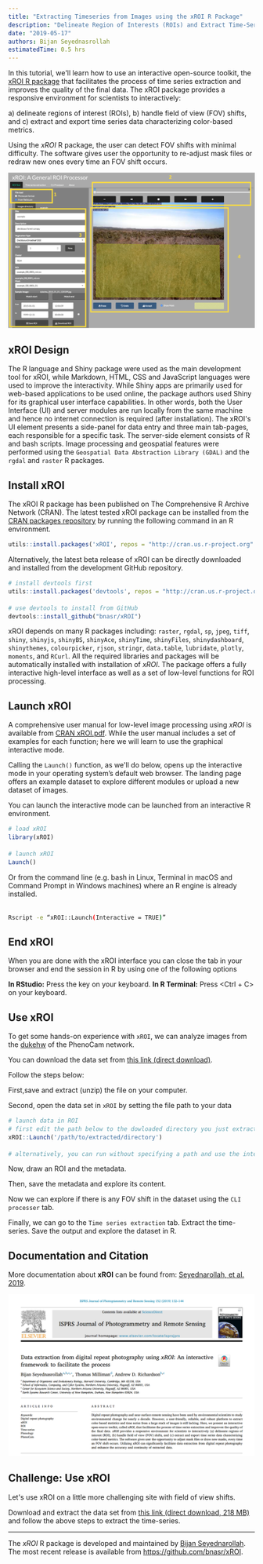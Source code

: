 ```yaml
---
title: "Extracting Timeseries from Images using the xROI R Package"
description: "Delineate Region of Interests (ROIs) and Extract Time-Series Data from Digital Repeat Photography Images using xROI"
date: "2019-05-17"
authors: Bijan Seyednasrollah
estimatedTime: 0.5 hrs
---
```


In this tutorial, we'll learn how to use an interactive open-source toolkit, the 
<a href="https://cran.r-project.org/web/packages/xROI/index.html" target="_blank">xROI R package</a>
 that facilitates the process of time series extraction and improves the quality 
 of the final data. The xROI package provides a responsive environment for 
 scientists to interactively:

a) delineate regions of interest (ROIs), 
b) handle field of view (FOV) shifts, and
c) extract and export time series data characterizing color-based metrics.

Using the *xROI* R package, the user can detect FOV shifts with minimal difficulty. 
The software gives user the opportunity to re-adjust mask files or redraw new 
ones every time an FOV shift occurs.

![xROI User Interface](figure/xROI.png)

## xROI Design
The R language and Shiny package were used as the main development tool for xROI,
while Markdown, HTML, CSS and JavaScript languages were used to improve the 
interactivity. While Shiny apps are primarily used for web-based applications to 
be used online, the package authors used Shiny for its graphical user interface 
capabilities. In other words, both the User Interface (UI) and server modules are run 
locally from the same machine and hence no internet connection is required (after
installation). The xROI's UI element presents a side-panel for data entry and 
three main tab-pages, each responsible for a specific task. The server-side 
element consists of R and bash scripts. Image processing and geospatial features 
were performed using the `Geospatial Data Abstraction Library (GDAL)` and the 
`rgdal` and `raster` R packages. 

## Install xROI

The xROI R package has been published on The Comprehensive R Archive Network (CRAN). 
The latest tested xROI package can be installed from the 
<a href="https://cran.r-project.org/package=xROI" target="_blank">CRAN packages repository</a> by running the following command in an R environment. 


```r
utils::install.packages('xROI', repos = "http://cran.us.r-project.org" )
```

Alternatively, the latest beta release of xROI can be directly downloaded and 
installed from the development GitHub repository. 


```r
# install devtools first
utils::install.packages('devtools', repos = "http://cran.us.r-project.org" )

# use devtools to install from GitHub
devtools::install_github("bnasr/xROI")
```

xROI depends on many R packages including: `raster`, `rgdal`, `sp`, `jpeg`, 
`tiff`, `shiny`, `shinyjs`, `shinyBS`, `shinyAce`, `shinyTime`, `shinyFiles`, 
`shinydashboard`, `shinythemes`, `colourpicker`, `rjson`, `stringr`, `data.table`, 
`lubridate`, `plotly`, `moments`, and `RCurl`. All the required libraries and 
packages will be automatically installed with installation of *xROI*. The package 
offers a fully interactive high-level interface as well as a set of low-level 
functions for ROI processing. 

## Launch xROI

A comprehensive user manual for low-level image processing using *xROI* is available from 
<a href="https://cran.r-project.org/package=xROI/xROI.pdf" target="_blank">CRAN xROI.pdf</a>. 
While the user manual includes a set of examples for each function; here we 
will learn to use the graphical interactive mode. 

Calling the `Launch()` function, as we'll do below, opens up the interactive 
mode in your operating system’s default web browser. The landing page offers an 
example dataset to explore different modules or upload a new dataset of images. 

You can launch the interactive mode can be launched from an interactive R environment.


```r
# load xROI
library(xROI)

# launch xROI 
Launch()
```

Or from the command line (e.g. bash in Linux, Terminal in macOS and Command 
Prompt in Windows machines) where an R engine is already installed.


```bash

Rscript -e “xROI::Launch(Interactive = TRUE)”

```


## End xROI

When you are done with the xROI interface you can close the tab in your browser 
and end the session in R by using one of the following options

**In RStudio:** Press the <Esc> key on your keyboard.
**In R Terminal:** Press <Ctrl + C> on your keyboard.

## Use xROI 

To get some hands-on experience with `xROI`, we can analyze images from the 
<a href="https://phenocam.sr.unh.edu/webcam/sites/dukehw/">dukehw</a> 
of the PhenoCam network. 

You can download the data set from 
<a href="http://bit.ly/2PzZ2fL">this link (direct download)</a>. 

Follow the steps below:

First,save and extract (unzip) the file on your computer. 

Second, open the data set in `xROI` by setting the file path to your data


```r
# launch data in ROI
# first edit the path below to the dowloaded directory you just extracted
xROI::Launch('/path/to/extracted/directory')

# alternatively, you can run without specifying a path and use the interface to browse 
```

Now, draw an ROI and the metadata. 

Then, save the metadata and explore its content.

Now we can explore if there is any FOV shift in the dataset using the `CLI processer` tab.

Finally, we can go to the `Time series extraction` tab. Extract the time-series. Save the output and explore the dataset in R.


## Documentation and Citation

More documentation about **xROI** can be found from: <a href="https://bnasr.github.io/papers/Seyednasrollah_et_al_2019_PRS.pdf">Seyednarollah, et al. 2019</a>. 

![xROI published in ISPRS Journal of Photogrammetry and Remote Sensing, 2019](figure/xROI-ms2019.png)


## Challenge: Use xROI

Let's use xROI on a little more challenging site with field of view shifts. 

Download and extract the data set from 
<a href="http://bit.ly/2DrZgA1">this link (direct download, 218 MB)</a> 
and follow the above steps to extract the time-series.
</div>


*** 

The *xROI* R package is developed and maintained by 
<a href="https://bnasr.github.io/">Bijan Seyednarollah</a>. 
The most recent release is available from <a href="https://github.com/bnasr/xROI" target="_blank">https://github.com/bnasr/xROI</a>.
